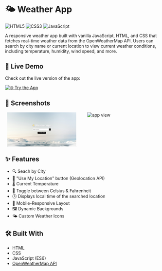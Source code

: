 # 🌤️ Weather App

![HTML5](https://img.shields.io/badge/HTML5-E34F26?logo=html5&logoColor=white&style=for-the-badge)
![CSS3](https://img.shields.io/badge/CSS3-1572B6?logo=css3&logoColor=white&style=for-the-badge)
![JavaScript](https://img.shields.io/badge/JavaScript-F7DF1E?logo=javascript&logoColor=black&style=for-the-badge)

A responsive weather app built with vanilla JavaScript, HTML, and CSS that fetches real-time weather data from the OpenWeatherMap API. Users can search by city name or current location to view current weather conditions, including temperature, humidity, wind speed, and more.

## 🚀 Live Demo

Check out the live version of the app:

[![🌐 Try the App](https://img.shields.io/badge/🌐%20Try%20the%20App-blue?style=for-the-badge)](https://jordymurgueitio.github.io/weather-app/)

## 📸 Screenshots

<div style="display: flex; flex-wrap: wrap; gap: 30px; justify-content: space-evenly; align-items: flex-start;">
  <img src="./assets/readme-screenshot.png" alt="Home view" style="width: 45%;">
  <img src="./assets/readme-screenshot2.png" alt="app view" style="width: 45%;">
</div>

## ✨ Features

- 🔍 Seach by City
- 📍 "Use My Location" button (Geolocation API)
- 🌡️ Current Temperature
- 🔁 Toggle between Celsius & Fahrenheit
- 🕓 Displays local time of the searched location
- 📱 Mobile-Responsive Layout
- 🖼️ Dynamic Backgrounds
- 🌤️ Custom Weather Icons

## 🛠️ Built With

- HTML
- CSS
- JavaScript (ES6)
- [OpenWeatherMap API](https://openweathermap.org/)
